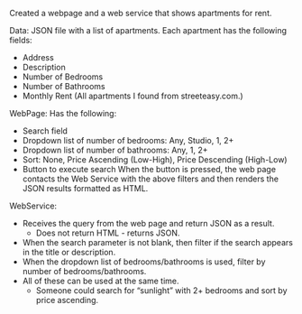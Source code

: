 Created a webpage and a web service that shows apartments for rent.

Data:
JSON file with a list of apartments. Each apartment has the following fields:
- Address
- Description
- Number of Bedrooms
- Number of Bathrooms
- Monthly Rent
(All apartments I found from streeteasy.com.)

WebPage:
Has the following:
- Search field
- Dropdown list of number of bedrooms: Any, Studio, 1, 2+
- Dropdown list of number of bathrooms: Any, 1, 2+
- Sort: None, Price Ascending (Low-High), Price Descending (High-Low)
- Button to execute search
 When the button is pressed, the web page contacts the Web Service with the above filters and then renders the JSON results formatted as HTML.

WebService:
- Receives the query from the web page and return JSON as a result. 
    - Does not return HTML - returns JSON.
- When the search parameter is not blank, then filter if the search appears in the title or description.
- When the dropdown list of bedrooms/bathrooms is used, filter by number of bedrooms/bathrooms.
- All of these can be used at the same time. 
    - Someone could search for “sunlight” with 2+ bedrooms and sort by price ascending.
